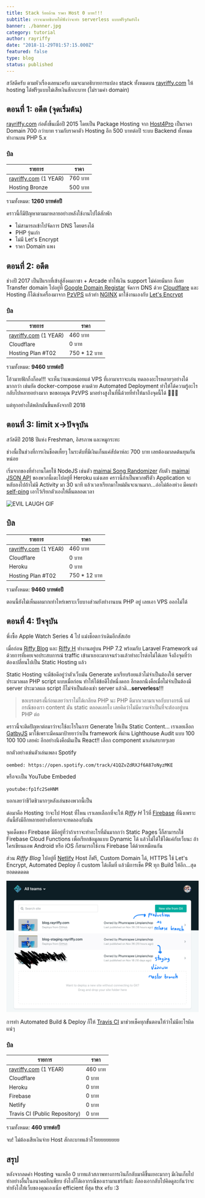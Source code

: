 ```yaml
---
title: Stack ร้อยล้าน ราคา Host 0 บาท!!!
subtitle: เราจะมาอธิบายให้ฟังว่าจะทำ serverless แบบฟรีๆกันยังไง
banner: ./banner.jpg
category: tutorial
author: rayriffy
date: "2018-11-29T01:57:15.000Z"
featured: false
type: blog
status: published
---
```


สวัสดีครับ ตามหัวเรื่องเลยนะครับ ผมจะมาอธิบายการแปลง stack ทั้งหมดบน [rayriffy.com](https://rayriffy.com) ให้ hosting ได้ฟรีๆแบบไม่เสียเงินสักกะบาท (ไม่รวมค่า domain)

## ตอนที่ 1: อดีต (จุดเริ่มต้น)

[rayriffy.com](https://rayriffy.com) ก่อตั้งขึ้นเมื่อปี 2015 โดยเป็น Package Hosting จาก [Host4Pro](https://host4.pro) เป็นราคา Domain 700 กว่าบาท รวมกับราคาตัว Hosting อีก 500 บาทต่อปี ระบบ Backend ทั้งหมดทำงานบน PHP 5.x

### บิล

| รายการ                                        | ราคา    |
| --------------------------------------------- | ------- |
| [rayriffy.com](https://rayriffy.com) (1 YEAR) | 760 บาท |
| Hosting Bronze                                | 500 บาท |

รวมทั้งหมด: **1260 บาทต่อปี**

คราวนี้ก็มีปัญหาตามมาหลายอย่างหลังใช้งานไปได้สักพัก

-   ไม่สามารถเข้าไปจัดการ DNS โดยตรงได้
-   PHP รุ่นเก่า
-   ไม่มี Let's Encrypt
-   ราคา Domain แพง

## ตอนที่ 2: อดีต

ช่วงปี 2017 เป็นปีแรกที่เข้าสู่สังคมกาชา + Arcade ทำให้เงิน support ไม่ค่อยมีมาก ก็เลย Transfer domain ไปอยู่ที่ [Google Domain Registar](https://domains.google) จัดการ DNS ด้วย [Cloudflare](https://www.cloudflare.com) และ Hosting ก็ได้เช่าเครื่องมาจาก [PzVPS](https://pzvps.com) แล้วทำ [NGINX](https://blog.rayriffy.com/blog/2) มาใช้งานเองกับ [Let's Encrypt](https://blog.rayriffy.com/blog/1)

### บิล

| รายการ                                        | ราคา         |
| --------------------------------------------- | ------------ |
| [rayriffy.com](https://rayriffy.com) (1 YEAR) | 460 บาท      |
| Cloudflare                                    | 0 บาท        |
| Hosting Plan #T02                             | 750 * 12 บาท |

รวมทั้งหมด: **9460 บาทต่อปี**

โอ้วมายฟักกิ้งก็อด!!! จะเห็นว่าแพงหน่อยแต่ VPS ที่เอามาเราจะเล่น ทดลองอะไรหลายๆอย่างได้มากกว่า เช่นยัด docker-compose ตามด้วย Automated Deployment ทำให้ได้ความรู้อะไรกลับไปหลายอย่างมาก ขอขอบคุณ PzVPS มาอย่างสูงในที่นี้ด้วยที่ทำให้มาถึงจุดนี้ได้ 🙏🙏🙏

แต่ทุกอย่างได้พลิกผันขึ้นหลังจากปี 2018

## ตอนที่ 3: limit x->ปัจจุบัน

สวัสดีปี 2018 ปีแห่ง Freshman, อิสรภาพ และหมูกระทะ

ช่วงนี้เป็นช่วงที่การเงินช็อตเหี้ยๆ ในระดับที่มีเงินเก็นแค่สัปดาห์ละ 700 บาท เลยต้องมาลดต้นทุนกันหน่อย

เริ่มจากของที่ทำงานโดยใช้ NodeJS เช่นตัว [maimai Song Randomizer](https://github.com/rayriffy/maimai-song-randomizer) กับตัว [maimai JSON API](https://github.com/rayriffy/maimai-json-api) ของพวกนี้เตะไปอยู่ที่ Heroku แม่งเลย คราวนี้ถ้าเป็นพวกฟรีตัว Application จะหลับลงไปถ้าไม่มี Activity มา 30 นาที แล้วเวลาเรียกมาใหม่มันจะนานมาก...อ่อไม่ต้องห่วง มีคนทำ [self-ping](https://github.com/Neamar/heroku-self-ping) เอาไว้เรียกตัวเองให้ตื่นตลอดเวลา

![EVIL LAUGH GIF](https://media.giphy.com/media/xUPGcdeU3wvdNPa1Py/giphy.gif)

## บิล

| รายการ                                        | ราคา         |
| --------------------------------------------- | ------------ |
| [rayriffy.com](https://rayriffy.com) (1 YEAR) | 460 บาท      |
| Cloudflare                                    | 0 บาท        |
| Heroku                                        | 0 บาท        |
| Hosting Plan #T02                             | 750 * 12 บาท |

รวมทั้งหมด: **9460 บาทต่อปี**

ตอนนี้ยังไม่เห็นผลมากเท่าไหร่เพราะเว็บบางส่วนยังทำงานบน PHP อยู่ เลยเอา VPS ออกไม่ได้

## ตอนที่ 4: ปัจจุบัน

พึ่งซื้อ Apple Watch Series 4 ไป แม่งช็อตกว่าเดิมอีกสัสเอ้ย

เมื่อก่อน [Riffy Blog](https://github.com/rayriffy/rayriffy-blog) และ [Riffy H](https://github.com/rayriffy/rayriffy-h) ทำงานอยู่บน PHP 7.2 พร้อมกับ Laravel Framework แต่ด้วยการที่เคยเจอประสบการณ์ traffic เข้ามาเยอะมากจนร่วงแล้วทำอะไรต่อไม่ได้เลย จึงถึงจุดที่ว่าต้องเปลี่ยนไปเป็น Static Hosting แล้ว

Static Hosting จะมีข้อดีอยู่ว่าตัวเว็บมัน Generate มาเรียบร้อยแล้วไม่จำเป็นต้องให้ server ประมวลผล PHP script แบบเมื่อก่อน ทำให้ได้ข้อดีไปหนึ่งดอก อีกดอกนึงคือเมื่อไม่จำเป็นต้องมี server ประมวลผล script ก็ไม่จำเป็นต้องเช่า server แล้วดิ...**serverless**!!!

> ขอเบรกตรงนี้ก่อนเลยว่าเราไม่ได้เกลียด PHP นะ PHP ดีมากเวลามาเจอกับบางกรณี แต่กรณีของเรา content มัน static ตลอดเลยไง เลยคิดว่าไม่มีความจำเป็นที่จะต้องอยู่บน PHP ต่อ

คราวนี้จะติดปัญหาต่อมาว่าจะใช้อะไรในการ Generate ให้เป็น Static Content... เราเลยเลือก [GatbyJS](https://www.gatsbyjs.org) มาใช้เพราะมีคนมาป้ายยาว่าเป็น framework ที่ผ่าน Lighthouse Audit แบบ 100 100 100 เลยค่ะ อีกอย่างนึงคือมันเป็น React!! เลือก component มาเล่นสบายๆเลย

ยกตัวอย่างเช่นตัวเล่นเพลง Spotify

`oembed: https://open.spotify.com/track/41QZvZdRXJf6A87oNyzMKE`

หรือจะเป็น YouTube Embeded

`youtube:fp1fc2SeHNM`

บอกเลยว่าชีวิตชิวมากๆหลังเล่นของพวกนี้เป็น

ต่อมาคือ Hosting ว่าจะไป Host ที่ไหน เราเลยเลือกที่จะให้ *Riffy H* ไว้ที่ [Firebase](https://firebase.google.com) ที่นึงเพราะอันนี้ยังมีอีกหลายอย่างที่อยากจะทดลองกับมัน

จุดเด็ดของ Firebase มีดีอยู่ที่ว่าถ้าเราจะทำอะไรที่มันมากกว่า Static Pages งี้ก็สามารถใช้ Firebase Cloud Functions เพื่อเรียกข้อมูลแบบ Dynamic ได้ แล้วไม่ได้ใช้ได้แค่กับเว็บนะ ถ้าใครเขียนแอพ Android หรือ iOS ก็สามารถใช้งาน Firebase ได้ด้วยเหมือนกัน

ส่วน *Riffy Blog* ไปอยู่ที่ [Netlify](https://netlify.com) Host ก็ฟรี, Custom Domain ได้, HTTPS ใช้ Let's Encrypt, Automated Deploy ก็ custom ได้เต็มที่ แล้วมีการเช็ค PR ทุก Build ให้อีก...สุดยอดดดดดด

![Netlify](./IMG_0591.jpg)

การทำ Automated Build & Deploy ก็ให้ [Travis CI](https://travis-ci.org) มาช่วยเช็คทุกขั้นตอนให้ว่าไม่มีอะไรผิดแน่ๆ

### บิล

| รายการ                                        | ราคา    |
| --------------------------------------------- | ------- |
| [rayriffy.com](https://rayriffy.com) (1 YEAR) | 460 บาท |
| Cloudflare                                    | 0 บาท   |
| Heroku                                        | 0 บาท   |
| Firebase                                      | 0 บาท   |
| Netlify                                       | 0 บาท   |
| Travis CI (Public Repository)                 | 0 บาท   |

รวมทั้งหมด: **460 บาทต่อปี**

จบ! ไม่ต้องเสียเงินจ่าย Host สักกะบาทแล้วโว้ยยยยยยยยย

## สรุป

หลังจากลดค่า Hosting จนเหลือ 0 บาทแล้วสภาพทางการเงินก็กลับมาดีขึ้นเยอะมากๆ มีเงินเก็บไปทำอย่างอื่นในอนาคตอีกเพียบ ยังไงก็ได้เอากรณีของเรามาแชร์กันล่ะ ก็ลองเอากลับไปคิดดูละกันว่าจะทำยังไงให้เว็บของคุณเองเนี่ย efficient ที่สุด thx ครับ :3
